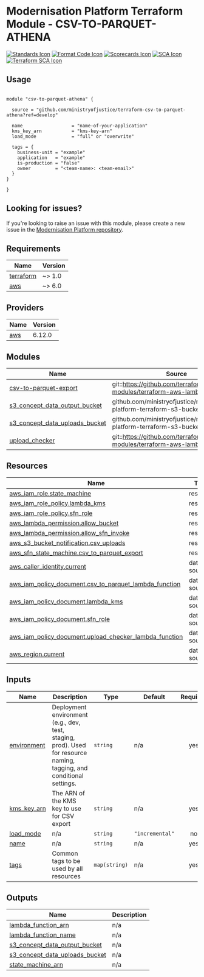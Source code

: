 # Modernisation Platform Terraform Module - CSV-TO-PARQUET-ATHENA

[![Standards Icon]][Standards Link] [![Format Code Icon]][Format Code Link] [![Scorecards Icon]][Scorecards Link] [![SCA Icon]][SCA Link] [![Terraform SCA Icon]][Terraform SCA Link]

## Usage

```hcl

module "csv-to-parquet-athena" {

  source = "github.com/ministryofjustice/terraform-csv-to-parquet-athena?ref=develop"

  name                  = "name-of-your-application"
  kms_key_arn           = "kms-key-arn"
  load_mode             = "full" or "overwrite"

  tags = {
    business-unit = "example"
    application   = "example"
    is-production = "false"
    owner         = "<team-name>: <team-email>"
  }
}

}

```

<!--- BEGIN_TF_DOCS --->

<!--- END_TF_DOCS --->

## Looking for issues?

If you're looking to raise an issue with this module, please create a new issue in the [Modernisation Platform repository](https://github.com/ministryofjustice/modernisation-platform/issues).

<!-- BEGIN_TF_DOCS -->
## Requirements

| Name | Version |
|------|---------|
| <a name="requirement_terraform"></a> [terraform](#requirement\_terraform) | ~> 1.0 |
| <a name="requirement_aws"></a> [aws](#requirement\_aws) | ~> 6.0 |

## Providers

| Name | Version |
|------|---------|
| <a name="provider_aws"></a> [aws](#provider\_aws) | 6.12.0 |

## Modules

| Name | Source | Version |
|------|--------|---------|
| <a name="module_csv-to-parquet-export"></a> [csv-to-parquet-export](#module\_csv-to-parquet-export) | git::https://github.com/terraform-aws-modules/terraform-aws-lambda | v8.1.0 |
| <a name="module_s3_concept_data_output_bucket"></a> [s3\_concept\_data\_output\_bucket](#module\_s3\_concept\_data\_output\_bucket) | github.com/ministryofjustice/modernisation-platform-terraform-s3-bucket | v9.0.0 |
| <a name="module_s3_concept_data_uploads_bucket"></a> [s3\_concept\_data\_uploads\_bucket](#module\_s3\_concept\_data\_uploads\_bucket) | github.com/ministryofjustice/modernisation-platform-terraform-s3-bucket | v9.0.0 |
| <a name="module_upload_checker"></a> [upload\_checker](#module\_upload\_checker) | git::https://github.com/terraform-aws-modules/terraform-aws-lambda | v8.1.0 |

## Resources

| Name | Type |
|------|------|
| [aws_iam_role.state_machine](https://registry.terraform.io/providers/hashicorp/aws/latest/docs/resources/iam_role) | resource |
| [aws_iam_role_policy.lambda_kms](https://registry.terraform.io/providers/hashicorp/aws/latest/docs/resources/iam_role_policy) | resource |
| [aws_iam_role_policy.sfn_role](https://registry.terraform.io/providers/hashicorp/aws/latest/docs/resources/iam_role_policy) | resource |
| [aws_lambda_permission.allow_bucket](https://registry.terraform.io/providers/hashicorp/aws/latest/docs/resources/lambda_permission) | resource |
| [aws_lambda_permission.allow_sfn_invoke](https://registry.terraform.io/providers/hashicorp/aws/latest/docs/resources/lambda_permission) | resource |
| [aws_s3_bucket_notification.csv_uploads](https://registry.terraform.io/providers/hashicorp/aws/latest/docs/resources/s3_bucket_notification) | resource |
| [aws_sfn_state_machine.csv_to_parquet_export](https://registry.terraform.io/providers/hashicorp/aws/latest/docs/resources/sfn_state_machine) | resource |
| [aws_caller_identity.current](https://registry.terraform.io/providers/hashicorp/aws/latest/docs/data-sources/caller_identity) | data source |
| [aws_iam_policy_document.csv_to_parquet_lambda_function](https://registry.terraform.io/providers/hashicorp/aws/latest/docs/data-sources/iam_policy_document) | data source |
| [aws_iam_policy_document.lambda_kms](https://registry.terraform.io/providers/hashicorp/aws/latest/docs/data-sources/iam_policy_document) | data source |
| [aws_iam_policy_document.sfn_role](https://registry.terraform.io/providers/hashicorp/aws/latest/docs/data-sources/iam_policy_document) | data source |
| [aws_iam_policy_document.upload_checker_lambda_function](https://registry.terraform.io/providers/hashicorp/aws/latest/docs/data-sources/iam_policy_document) | data source |
| [aws_region.current](https://registry.terraform.io/providers/hashicorp/aws/latest/docs/data-sources/region) | data source |

## Inputs

| Name | Description | Type | Default | Required |
|------|-------------|------|---------|:--------:|
| <a name="input_environment"></a> [environment](#input\_environment) | Deployment environment (e.g., dev, test, staging, prod). Used for resource naming, tagging, and conditional settings. | `string` | n/a | yes |
| <a name="input_kms_key_arn"></a> [kms\_key\_arn](#input\_kms\_key\_arn) | The ARN of the KMS key to use for CSV export | `string` | n/a | yes |
| <a name="input_load_mode"></a> [load\_mode](#input\_load\_mode) | n/a | `string` | `"incremental"` | no |
| <a name="input_name"></a> [name](#input\_name) | n/a | `string` | n/a | yes |
| <a name="input_tags"></a> [tags](#input\_tags) | Common tags to be used by all resources | `map(string)` | n/a | yes |

## Outputs

| Name | Description |
|------|-------------|
| <a name="output_lambda_function_arn"></a> [lambda\_function\_arn](#output\_lambda\_function\_arn) | n/a |
| <a name="output_lambda_function_name"></a> [lambda\_function\_name](#output\_lambda\_function\_name) | n/a |
| <a name="output_s3_concept_data_output_bucket"></a> [s3\_concept\_data\_output\_bucket](#output\_s3\_concept\_data\_output\_bucket) | n/a |
| <a name="output_s3_concept_data_uploads_bucket"></a> [s3\_concept\_data\_uploads\_bucket](#output\_s3\_concept\_data\_uploads\_bucket) | n/a |
| <a name="output_state_machine_arn"></a> [state\_machine\_arn](#output\_state\_machine\_arn) | n/a |
<!-- END_TF_DOCS -->

[Standards Link]: https://github-community.service.justice.gov.uk/repository-standards/modernisation-platform-terraform-module-template "Repo standards badge."
[Standards Icon]: https://github-community.service.justice.gov.uk/repository-standards/api/modernisation-platform-terraform-module-template/badge
[Format Code Icon]: https://img.shields.io/github/actions/workflow/status/ministryofjustice/modernisation-platform-terraform-module-template/format-code.yml?labelColor=231f20&style=for-the-badge&label=Formate%20Code
[Format Code Link]: https://github.com/ministryofjustice/modernisation-platform-terraform-module-template/actions/workflows/format-code.yml
[Scorecards Icon]: https://img.shields.io/github/actions/workflow/status/ministryofjustice/modernisation-platform-terraform-module-template/scorecards.yml?branch=main&labelColor=231f20&style=for-the-badge&label=Scorecards
[Scorecards Link]: https://github.com/ministryofjustice/modernisation-platform-terraform-module-template/actions/workflows/scorecards.yml
[SCA Icon]: https://img.shields.io/github/actions/workflow/status/ministryofjustice/modernisation-platform-terraform-module-template/code-scanning.yml?branch=main&labelColor=231f20&style=for-the-badge&label=Secure%20Code%20Analysis
[SCA Link]: https://github.com/ministryofjustice/modernisation-platform-terraform-module-template/actions/workflows/code-scanning.yml
[Terraform SCA Icon]: https://img.shields.io/github/actions/workflow/status/ministryofjustice/modernisation-platform-terraform-module-template/code-scanning.yml?branch=main&labelColor=231f20&style=for-the-badge&label=Terraform%20Static%20Code%20Analysis
[Terraform SCA Link]: https://github.com/ministryofjustice/modernisation-platform-terraform-module-template/actions/workflows/terraform-static-analysis.yml
